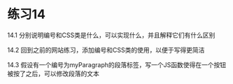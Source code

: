 # 练习14

14.1 分别说明编号和CSS类是什么，可以实现什么，并且解释它们有什么区别

14.2 回到之前的网站练习，添加编号和CSS类的使用，以便于写得更简洁

14.3 假设有一个编号为myParagraph的段落标签，写一个JS函数使得在一个按钮被按了之后，可以修改段落的文本